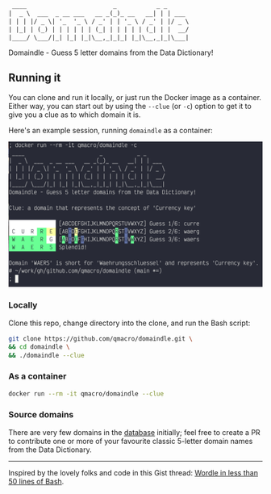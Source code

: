 ```
 ____                        _           _ _
|  _ \  ___  _ __ ___   __ _(_)_ __   __| | | ___
| | | |/ _ \| '_  '_ \ / _' | | '_ \ / _' | |/ _ \
| |_| | (_) | | | | | | (_| | | | | | (_| | |  __/
|____/ \___/|_| |_| |_|\__,_|_|_| |_|\__,_|_|\___|
```

Domaindle - Guess 5 letter domains from the Data Dictionary!

## Running it

You can clone and run it locally, or just run the Docker image as a container. Either way, you can
start out by using the `--clue` (or `-c`) option to get it to give you a clue as to which domain it is.

Here's an example session, running `domaindle` as a container:

![Running domaindle as a container](sample.png)

### Locally

Clone this repo, change directory into the clone, and run the Bash script:

```bash
git clone https://github.com/qmacro/domaindle.git \
&& cd domaindle \
&& ./domaindle --clue
```

### As a container

```bash
docker run --rm -it qmacro/domaindle --clue
```

### Source domains

There are very few domains in the [database](domains.csv) initially; feel free to create a PR to contribute one or more of your favourite classic 5-letter domain names
from the Data Dictionary.

---

Inspired by the lovely folks and code in this Gist thread: [Wordle in less than 50 lines of Bash](https://gist.github.com/huytd/6a1a6a7b34a0d0abcac00b47e3d01513).
